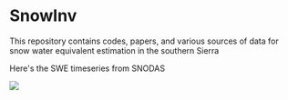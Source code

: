 # SnowInv

This repository contains codes, papers, and various sources of data for snow water equivalent estimation in the southern Sierra

Here's the SWE timeseries from SNODAS

![](snodas_swe.gif)
